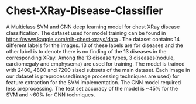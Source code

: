 # Chest-XRay-Disease-Classifier

A Multiclass SVM and CNN deep learning model for chest XRay disease classification. The dataset used for model training can be found in https://www.kaggle.com/nih-chest-xrays/data . The dataset contains 14 different labels for the images. 13 of these labels are for diseases and the other label is to denote there is no finding of the 13 diseases in the corresponding XRay.  Among the 13 disease types, 3 diseases(nodule, cardiomegaly and emphysema) are used for training. The model is trained with 2400, 4800 and 7200 sized subsets of the main dataset. Each image in our dataset is preprocessed(image processing techniques are used) for feature extraction for the SVM implementation. The CNN model required less preprocessing. The test set accuracy of the model is ~45% for the SVM and ~60% for CNN techniques.
